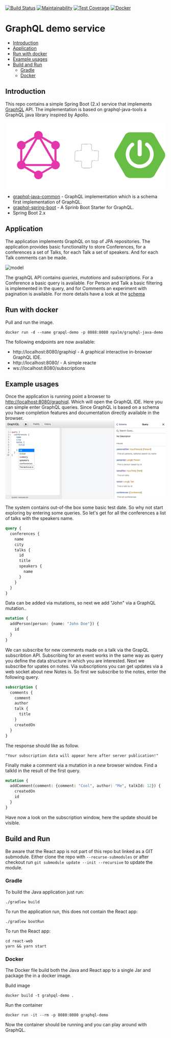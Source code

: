 [![Build Status](https://travis-ci.com/npalm/graphql-java-demo.svg?branch=master)](https://travis-ci.com/npalm/graphql-java-demo)
[![Maintainability](https://api.codeclimate.com/v1/badges/f569acb75ecae1cff403/maintainability)](https://codeclimate.com/github/npalm/graphql-java-demo/maintainability)
[![Test Coverage](https://api.codeclimate.com/v1/badges/f569acb75ecae1cff403/test_coverage)](https://codeclimate.com/github/npalm/graphql-java-demo/test_coverage)
[![Docker](https://img.shields.io/docker/automated/npalm/graphql-java-demo.svg)](https://hub.docker.com/r/npalm/graphql-java-demo/)

# GraphQL demo service

<!-- TOC depthFrom:2 depthTo:3 withLinks:1 updateOnSave:1 orderedList:0 -->

- [Introduction](#introduction)
- [Application](#application)
- [Run with docker](#run-with-docker)
- [Example usages](#example-usages)
- [Build and Run](#build-and-run)
	- [Gradle](#gradle)
	- [Docker](#docker)

<!-- /TOC -->

## Introduction

This repo contains a simple Spring Boot (2.x) service that implements  [GraphQL](https://graphql.org/) API. The implementation is based on graphql-java-tools a GraphQL java library inspired by Apollo.

![graphql-and-spring](./doc/spring-and-graphql.png)

- [graphql-java-common](https://github.com/graphql-java/graphql-java-tools) - GraphQL implementation which is a schema first implementation of GraphQL.
- [graphql-spring-boot](https://github.com/graphql-java/graphql-spring-boot) - A Sprinb Boot Starter for GraphQL.
- Spring Boot 2.x

## Application
The application implements GraphQL on top of JPA repositories. The application provides basic functionality to store Conferences, for a conferences a set of Talks, for each Talk a set of speakers. And for each Talk comments can be made.

![model](http://www.plantuml.com/plantuml/proxy?src=https://raw.githubusercontent.com/npalm/graphql-java-demo/master/doc/model.plantuml&counter=1)

The graphQL API contains *queries*, *mutations* and *subscriptions*. For a Conference a basic query is available. For Person and Talk a basic filtering is implemented in the query, and for Comments an experiment with pagination is available. For more details have a look at the [schema](src/main/resources/demo.graphqls)

## Run with docker
Pull and run the image.

```
docker run -d --name grapql-demo -p 8088:8080 npalm/graphql-java-demo
```

The following endpoints are now available:
- http://localhost:8080/graphiql - A graphical interactive in-browser GraphQL IDE.
- http://localhost:8080/ - A simple reacte
- ws://localhost:8080/subscriptions


## Example usages

Once the application is running point a browser to [http://localhost:8080/graphiql](http://localhost:8080/graphiql). Which will open the GraphQL IDE. Here you can simple enter GraphQL queries. Since GraphQL is based on a schema you have completion features and documentation directly available in the browser.
![](doc/graphiql.png)

The system contains out-of-the box some basic test date. So why not start exploring by entering some queries. So let's get for all the conferences a list of talks with the speakers name.
```graphql
query {
  conferences {
    name
    city
    talks {
      id
      title
      speakers {
        name
      }
    }
  }
}
```

Data can be added via mutations, so next we add "John" via a GraphQL mutation..
```graphql
mutation {
  addPerson(person: {name: "John Doe"}) {
    id
  }
}
```

We can subscribe for new comments made on a talk via the GrapQL subscribtion API. Subscribing for an event works in the same way as query you define the data structure in which you are interested. Next we subscribe for upates on notes.
Via subscriptions you can get updates via a web socket about new Notes is. So first we subscribe to the notes, enter the following query.
```graphql
subscription {
  comments {
    comment
    author
    talk {
      title
    }
    createdOn
  }
}
```
The response should like as follow.
```
"Your subscription data will appear here after server publication!"
```

Finally make a comment via a mutation in a *new* browser window. Find a talkId in the result of the first query.
```graphql
mutation {
  addComment(comment: {comment: "Cool", author: "Me", talkId: 12}) {
    createdOn
    id
  }
}
```
Have now a look on the subscription window, here the update should be visible.

## Build and Run

Be aware that the React app is not part of this repo but linked as a GIT submodule. Either clone the repo with `--recurse-submodules` or after checkout run `git submodule update --init --recursive` to update the module.

### Gradle

To build the Java application just run:
```
./gradlew build
```

To run the application run, this does not contain the React app:
```
./gradlew bootRun
```

To run the React app:
```
cd react-web
yarn && yarn start
```

### Docker
The Docker file build both the Java and React app to a single Jar and package the in a docker image.

Build image
```
docker build -t grahpql-demo .
```
Run the container
```
docker run -it --rm -p 8080:8080 graphql-demo
```

Now the container should be running and you can play around with GraphQL.
